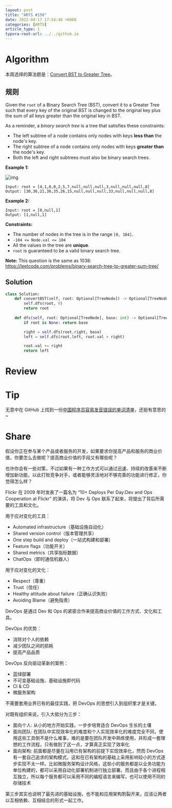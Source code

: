 ```yaml
---
layout: post
title: "ARTS #150"
date: 2022-04-17 17:54:48 +0800
categories: [ARTS]
article_type: 1
typora-root-url: ../../github.io
---
```



# Algorithm

本周选择的算法题是：[Convert BST to Greater Tree](https://leetcode.com/problems/convert-bst-to-greater-tree/)。


## 规则

Given the `root` of a Binary Search Tree (BST), convert it to a Greater Tree such that every key of the original BST is changed to the original key plus the sum of all keys greater than the original key in BST.

As a reminder, a *binary search tree* is a tree that satisfies these constraints:

- The left subtree of a node contains only nodes with keys **less than** the node's key.
- The right subtree of a node contains only nodes with keys **greater than** the node's key.
- Both the left and right subtrees must also be binary search trees.

 

**Example 1:**

![img](https://assets.leetcode.com/uploads/2019/05/02/tree.png)

```
Input: root = [4,1,6,0,2,5,7,null,null,null,3,null,null,null,8]
Output: [30,36,21,36,35,26,15,null,null,null,33,null,null,null,8]
```

**Example 2:**

```
Input: root = [0,null,1]
Output: [1,null,1]
```

 

**Constraints:**

- The number of nodes in the tree is in the range `[0, 104]`.
- `-104 <= Node.val <= 104`
- All the values in the tree are **unique**.
- `root` is guaranteed to be a valid binary search tree.

 

**Note:** This question is the same as 1038: https://leetcode.com/problems/binary-search-tree-to-greater-sum-tree/

## Solution

```python
class Solution:
    def convertBST(self, root: Optional[TreeNode]) -> Optional[TreeNode]:
        self.dfs(root, 0)
        return root
    
    def dfs(self, root: Optional[TreeNode], base: int) -> Optional[TreeNode]:
        if root is None: return base

        right = self.dfs(root.right, base)
        left = self.dfs(root.left, root.val + right)

        root.val += right
        return left
```


# Review



# Tip

无意中在 GitHub 上找到一份[中国程序员容易发音错误的单词清单](https://github.com/shimohq/chinese-programmer-wrong-pronunciation)，还挺有意思的~

# Share

假设你正在参与某个产品或者服务的开发，如果要求你提高产品和服务的商业价值，你要怎么去做呢？提高商业价值的手段又有哪些呢？

也许你会有一些对策，不过如果有一种工作方式可以通过迅速、持续的改善来不断增加新功能，以此打败竞争对手，或者能够灵活地对不够完善的功能进行修正，你觉得怎么样？

Flickr 在 2009 年时发表了一篇名为 “10+ Deploys Per Day:Dev and Ops Cooperation at Flickr” 的演讲，将 Dev 与 Ops 联系了起来，将提出了背后所需要的工具和文化。

用于应对变化的工具：

- Automated infrastructure（基础设施自动化）
- Shared version control（版本管理共享）
- One step build and deploy（一站式构建和部署）
- Feature flags（功能开关）
- Shared metrics（共享指标数据）
- ChatOps（即时通信机器人）

用于应对变化的文化：

- Respect（尊重）
- Trust（信任）
- Healthy attitude about failure（正确认识失败）
- Avoiding Blame（避免指责）

DevOps 是通过 Dev 和 Ops 的紧密合作来提高商业价值的工作方式、文化和工具。

DevOps 的优势：

- 消除对个人的依赖
- 减少团队之间的损耗
- 提高产品品质

DevOps 反向驱动革新的案例：

- 蓝绿部署
- 不可变基础设施、基础设施即代码
- CI & CD
- 微服务架构

不需要套用业界已有的最佳实践，把 DevOps 的思想引入到组织里才是关键。

对既有组织来说，引入大抵分为三步：

- 面向个人: 从小的地方开始实践，一步步培育适合 DevOps 生长的土壤
- 面向团队: 在团队中实现效率化的难度和个人实现效率化的难度完全不同，使用这些工具倒不是什么难事，难的是要在团队开发中熟练使用，并形成一套理想的工作流程，只有做到了这一点，才算真正实现了效率化
- 面向架构: 前面都是尽量在沿用已有架构的前提下实现效率化，然而 DevOps 有一套自己追求的架构模式，这和在已有架构的基础上采用影响较小的方式逐步实现不太一样。比如微服务架构设计风格，这些小的服务都是以业务功能为单位构建的，都可以采用自动化部署机制进行独立部署。而且由于各个进程相互独立，所以每个服务都可以采用不同的编程语言来编写，也可以使用不同的存储技术

第三步其实也说明了最先进的基础设施，也不能和应用架构割裂开来，应该让两者以互相依赖、互相结合的形式一起工作。
